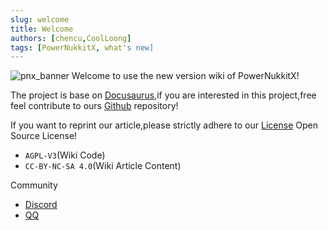 ```yaml
---
slug: welcome
title: Welcome
authors: [chencu,CoolLoong]
tags: [PowerNukkitX, what's new]
---
```

![pnx_banner](/img/icon/pnx_banner.svg)
Welcome to use the new version wiki of PowerNukkitX!

The project is base on [Docusaurus](https://docusaurus.io),if you are interested in this project,free feel contribute to ours [Github](https://github.com/PowerNukkitX/PNX-Wiki) repository!

If you want to reprint our article,please strictly adhere to our [License](https://github.com/PowerNukkitX/PNX-Wiki/blob/master/LICENSE) Open Source License!

- `AGPL-V3`(Wiki Code)
- `CC-BY-NC-SA 4.0`(Wiki Article Content)

Community

- [Discord](https://discord.gg/BcPhZCVJHJ)
- [QQ](https://jq.qq.com/?_wv=1027&k=6rm3gbUI)